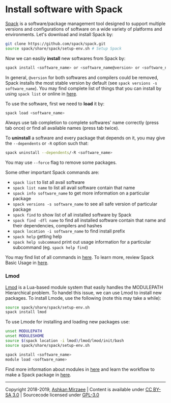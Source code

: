 # Install software with Spack

[Spack](https://spack.readthedocs.io/en/latest/) is a software/package management tool designed to support multiple versions and configurations of software on a wide variety of platforms and environments. Let's download and install Spack by:

```bash
git clone https://github.com/spack/spack.git
source spack/share/spack/setup-env.sh # Setup Spack
```

Now we can easiliy **install** new softwares from Spack by:

```bash
spack install <software_name> or <software_name@version> or <software_name@version %compiler@version> 
```

In general, `@version` for both softwares and compilers could be removed, Spack installs the most stable version by default (see `spack versions -s software_name`). You may find complete list of things that you can install by using `spack list` or online in [here](https://spack.readthedocs.io/en/latest/package_list.html). 

To use the software, first we need to **load** it by:

```bash
spack load <software_name>
```

Always use tab completion to complete softwares' name correctly (press tab once) or find all available names (press tab twice). 

To **uninstall** a software and every package that depends on it, you may give the `--dependents` or `-R` option such that:

```bash
spack uninstall --dependents/-R <software_name> 
```

You may use `--force` flag to remove some packages.

Some other important Spack commands are:

- `spack list` to list all avail software
- `spack list name` to list all avail software contain that name
- `spack info software_name` to get more information on a particular package
- `spack versions -s software_name` to see all safe version of particular package
- `spack find` to show list of all installed software by Spack
- `spack find -dfl name` to find all installed software contain that name and their dependencies, compilers and hashes 
- `spack location -i software_name` to find install prefix
- `spack help` getting help
- `spack help subcommand` print out usage information for a particular subcommand (eg. `spack help find`)

You may find list of all commands in [here](https://spack.readthedocs.io/en/latest/command_index.html#spack-find). To learn more, review Spack Basic Usage in [here](https://spack.readthedocs.io/en/latest/basic_usage.html).

### Lmod
[Lmod](https://www.tacc.utexas.edu/research-development/tacc-projects/lmod) is a Lua-based 
module system that easily handles the MODULEPATH Hierarchical problem. To handel this issue, we can use Lmod to install new packages. To install Lmode, use the following (note this may take a while):

```bash
source spack/share/spack/setup-env.sh
spack install lmod
```

To use Lmode for installing and loading new packages use:
```bash
unset MODULEPATH
unset MODULESHOME
source $(spack location -i lmod)/lmod/lmod/init/bash
source spack/share/spack/setup-env.sh

spack install <software_name>
module load <software_name>
```

Find more information about modules in [here](https://spack-tutorial.readthedocs.io/en/latest/tutorial_modules.html) and learn the workflow to make a Spack package in [here](https://spack.readthedocs.io/en/latest/workflows.html).  

---
Copyright 2018-2019, [Ashkan Mirzaee](https://ashki23.github.io/index.html) | Content is available under [CC BY-SA 3.0](https://creativecommons.org/licenses/by-sa/3.0/) | Sourcecode licensed under [GPL-3.0](https://www.gnu.org/licenses/gpl-3.0.en.html)
